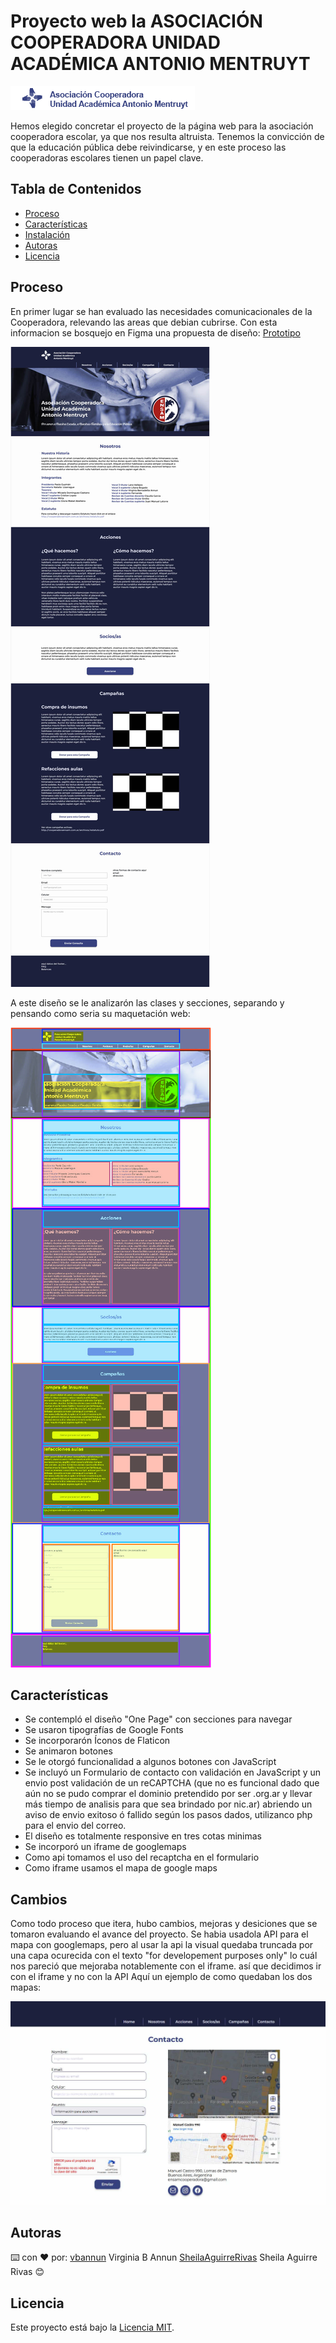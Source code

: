 # Proyecto web la ASOCIACIÓN COOPERADORA UNIDAD ACADÉMICA ANTONIO MENTRUYT
![Logo](./img/logo.png)


Hemos elegido concretar el proyecto de la página web para la asociación cooperadora escolar, ya que nos resulta altruista. Tenemos la convicción de que la educación pública debe reivindicarse, y en este proceso las cooperadoras escolares tienen un papel clave.

## Tabla de Contenidos

- [Proceso](#proceso)
- [Características](#características)
- [Instalación](#instalación)
- [Autoras](#autoras)
- [Licencia](#licencia)

## Proceso

En primer lugar se han evaluado las necesidades comunicacionales de la Cooperadora, relevando las areas que debian cubrirse. Con esta informacion se bosquejo en Figma una propuesta de diseño:
[Prototipo](https://www.figma.com/proto/Ujee7RAaxVqnUbXyDa7Cmu/cooperadoraensam?type=design&node-id=6-55&scaling=min-zoom&page-id=3%3A13&starting-point-node-id=6%3A55)

![figma](./img/base_web_cooperadora.jpg)

A este diseño se le analizarón las clases y secciones, separando y pensando como seria su maquetación web:

![figmaRemarcado](./img/base_web_cooperadora_seccionado.jpg)


## Características

- Se contempló el diseño "One Page" con secciones para navegar
- Se usaron tipografías de Google Fonts
- Se incorporarón Íconos de Flaticon
- Se animaron botones
- Se le otorgó funcionalidad a algunos botones con JavaScript
- Se incluyó un Formulario de contacto con validación en JavaScript y un envio post validación de un reCAPTCHA (que no es funcional dado que aún no se pudo comprar el dominio pretendido por ser .org.ar y llevar más tiempo de analisis para que sea brindado por nic.ar) abriendo un aviso de envio exitoso ó fallido según los pasos dados, utilizanco php para el envio del correo. 
- El diseño es totalmente responsive en tres cotas minimas
- Se incorporó un iframe de googlemaps
- Como api tomamos el uso del recaptcha en el formulario
- Como iframe usamos el mapa de google maps

## Cambios

Como todo proceso que itera, hubo cambios, mejoras y desiciones que se tomaron evaluando el avance del proyecto.
Se habia usadola API para el mapa con googlemaps, pero al usar la api la visual quedaba truncada por una capa ocurecida con el texto "for developement purposes only" lo cuál nos pareció que mejoraba notablemente con el iframe. así que decidimos ir con el iframe y no con la API
Aquí un ejemplo de como quedaban los dos mapas:

![mapas](./img/mapas.jpg)

## Autoras

⌨️ con ❤️ por:
[vbannun](https://github.com/vbannun) Virginia B Annun
[SheilaAguirreRivas](https://github.com/SheilaAguirreRivas) Sheila Aguirre Rivas
😊 


## Licencia

Este proyecto está bajo la [Licencia MIT](LICENSE).
